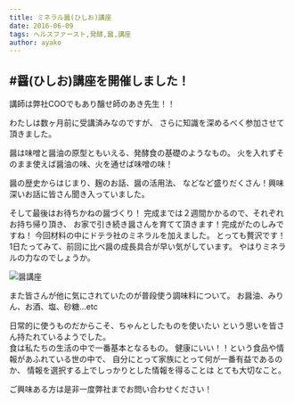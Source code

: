 ```yaml
---
title: ミネラル醤(ひしお)講座
date: 2016-06-09
tags: ヘルスファースト,発酵,醤,講座
author: ayako
---
```



#醤(ひしお)講座を開催しました！
---

講師は弊社COOでもあり醸せ師のあき先生！！

わたしは数ヶ月前に受講済みなのですが、
さらに知識を深めるべく参加させて頂きました。

醤は味噌と醤油の原型ともいえる、発酵食の基礎のようなもの。
火を入れずそのまま使えば醤油の味、火を通せば味噌の味！
<br>

醤の歴史からはじまり、麹のお話、醤の活用法、
などなど盛りだくさん！興味深いお話に皆さん聞き入っていました。
<br>


そして最後はお待ちかねの醤づくり！
完成までは２週間かかるので、それぞれお持ち帰り頂き、
お家で引き続き醤さんを育てて頂きます！完成がたのしみですね！
今回材料の中にドテラ社のミネラルを加えました。
とっても贅沢です！
1日たってみて、前回に比べ醤の成長具合が早い気がしています。
やはりミネラルの力なのでしょうか。

![醤講座](./2016/0610_hisio_seminar/hisio.jpeg)
<br>

また皆さんが他に気にされていたのが普段使う調味料について。
お醤油、みりん、お酒、塩、砂糖...etc

日常的に使うものだからこそ、ちゃんとしたものを使いたい
という思いを皆さん持たれているようでした。
<br>
食は私たちの生活の中で一番基本となるもの。
健康にいい！！という食品や情報があふれている世の中で、
自分にとって家族にとって何が一番有益であるのか、
情報を選択する上でしっかりとした情報を得ることは
とても大切なこと。

ご興味ある方は是非一度弊社までお問い合わせください！





